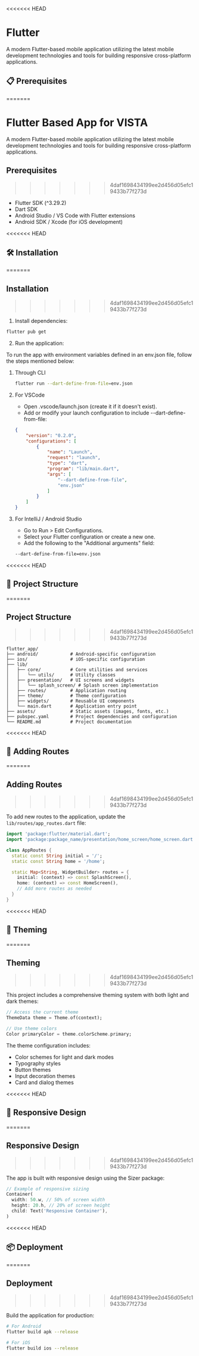 <<<<<<< HEAD
# Flutter

A modern Flutter-based mobile application utilizing the latest mobile development technologies and tools for building responsive cross-platform applications.

## 📋 Prerequisites
=======
# Flutter Based App for VISTA

A modern Flutter-based mobile application utilizing the latest mobile development technologies and tools for building responsive cross-platform applications.

## Prerequisites
>>>>>>> 4daf1698434199ee2d456d05efc19433b77f273d

- Flutter SDK (^3.29.2)
- Dart SDK
- Android Studio / VS Code with Flutter extensions
- Android SDK / Xcode (for iOS development)

<<<<<<< HEAD
## 🛠️ Installation
=======
## Installation
>>>>>>> 4daf1698434199ee2d456d05efc19433b77f273d

1. Install dependencies:

```bash
flutter pub get
```

2. Run the application:

To run the app with environment variables defined in an env.json file, follow the steps mentioned below:

1. Through CLI

   ```bash
   flutter run --dart-define-from-file=env.json
   ```
2. For VSCode

   - Open .vscode/launch.json (create it if it doesn't exist).
   - Add or modify your launch configuration to include --dart-define-from-file:

   ```json
   {
       "version": "0.2.0",
       "configurations": [
           {
               "name": "Launch",
               "request": "launch",
               "type": "dart",
               "program": "lib/main.dart",
               "args": [
                   "--dart-define-from-file",
                   "env.json"
               ]
           }
       ]
   }
   ```
3. For IntelliJ / Android Studio

   - Go to Run > Edit Configurations.
   - Select your Flutter configuration or create a new one.
   - Add the following to the "Additional arguments" field:

   ```bash
   --dart-define-from-file=env.json
   ```

<<<<<<< HEAD
## 📁 Project Structure
=======
## Project Structure
>>>>>>> 4daf1698434199ee2d456d05efc19433b77f273d

```
flutter_app/
├── android/            # Android-specific configuration
├── ios/                # iOS-specific configuration
├── lib/
│   ├── core/           # Core utilities and services
│   │   └── utils/      # Utility classes
│   ├── presentation/   # UI screens and widgets
│   │   └── splash_screen/ # Splash screen implementation
│   ├── routes/         # Application routing
│   ├── theme/          # Theme configuration
│   ├── widgets/        # Reusable UI components
│   └── main.dart       # Application entry point
├── assets/             # Static assets (images, fonts, etc.)
├── pubspec.yaml        # Project dependencies and configuration
└── README.md           # Project documentation
```

<<<<<<< HEAD
## 🧩 Adding Routes
=======
## Adding Routes
>>>>>>> 4daf1698434199ee2d456d05efc19433b77f273d

To add new routes to the application, update the `lib/routes/app_routes.dart` file:

```dart
import 'package:flutter/material.dart';
import 'package:package_name/presentation/home_screen/home_screen.dart';

class AppRoutes {
  static const String initial = '/';
  static const String home = '/home';

  static Map<String, WidgetBuilder> routes = {
    initial: (context) => const SplashScreen(),
    home: (context) => const HomeScreen(),
    // Add more routes as needed
  }
}
```

<<<<<<< HEAD
## 🎨 Theming
=======
## Theming
>>>>>>> 4daf1698434199ee2d456d05efc19433b77f273d

This project includes a comprehensive theming system with both light and dark themes:

```dart
// Access the current theme
ThemeData theme = Theme.of(context);

// Use theme colors
Color primaryColor = theme.colorScheme.primary;
```

The theme configuration includes:

- Color schemes for light and dark modes
- Typography styles
- Button themes
- Input decoration themes
- Card and dialog themes

<<<<<<< HEAD
## 📱 Responsive Design
=======
## Responsive Design
>>>>>>> 4daf1698434199ee2d456d05efc19433b77f273d

The app is built with responsive design using the Sizer package:

```dart
// Example of responsive sizing
Container(
  width: 50.w, // 50% of screen width
  height: 20.h, // 20% of screen height
  child: Text('Responsive Container'),
)
```

<<<<<<< HEAD
## 📦 Deployment
=======
## Deployment
>>>>>>> 4daf1698434199ee2d456d05efc19433b77f273d

Build the application for production:

```bash
# For Android
flutter build apk --release

# For iOS
flutter build ios --release
```

